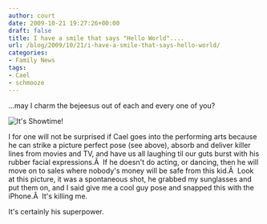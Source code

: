 ```yaml
---
author: court
date: 2009-10-21 19:27:26+00:00
draft: false
title: I have a smile that says "Hello World"....
url: /blog/2009/10/21/i-have-a-smile-that-says-hello-world/
categories:
- Family News
tags:
- Cael
- schmooze
---
```


...may I charm the bejeesus out of each and every one of you?

![It's Showtime!](http://www.vallentyne.com/blog/wp-content/uploads/2009/10/p_640_480_87D62A4F-7703-4808-B132-7E7127F3E917.jpeg)


I for one will not be surprised if Cael goes into the performing arts because he can strike a picture perfect pose (see above), absorb and deliver killer lines from movies and TV, and have us all laughing til our guts burst with his rubber facial expressions.Â  If he doesn't do acting, or dancing, then he will move on to sales where nobody's money will be safe from this kid.Â  Look at this picture, it was a spontaneous shot, he grabbed my sunglasses and put them on, and I said give me a cool guy pose and snapped this with the iPhone.Â  It's killing me.

It's certainly his superpower.
